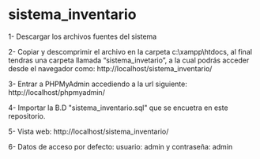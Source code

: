 # sistema_inventario
1- Descargar los archivos fuentes del sistema

2- Copiar y descomprimir el archivo en la carpeta c:\xampp\htdocs, al final tendras una carpeta llamada “sistema_invetario”, a la cual podrás acceder desde el navegador como: http://localhost/sistema_inventario/

3- Entrar a PHPMyAdmin accediendo a la url siguiente: http://localhost/phpmyadmin/

4- Importar la B.D "sistema_inventario.sql" que se encuetra en este repositorio.

5- Vista web: http://localhost/sistema_inventario/

6- Datos de acceso por defecto: usuario: admin y contraseña: admin

